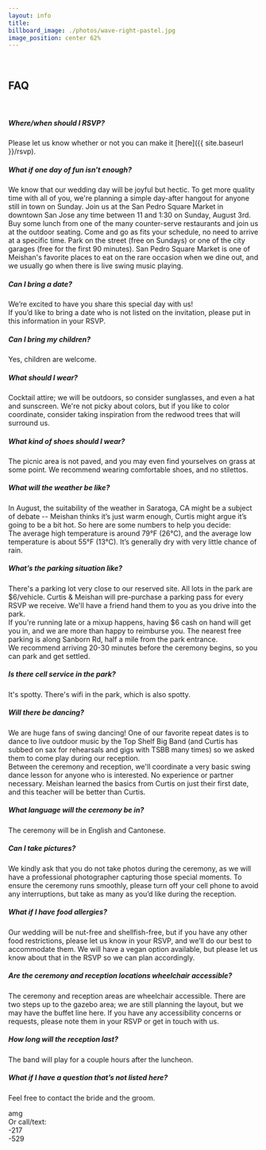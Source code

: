 ```yaml
---
layout: info
title: 
billboard_image: ./photos/wave-right-pastel.jpg
image_position: center 62%
---
```

<br>

## FAQ  
<br>

##### Where/when should I RSVP?
Please let us know whether or not you can make it [here]({{ site.baseurl }}/rsvp).

##### What if one day of fun isn't enough?
We know that our wedding day will be joyful but hectic. To get more quality
time with all of you, we're planning a simple day-after hangout for anyone
still in town on Sunday. Join us at the San Pedro Square Market in downtown San
Jose any time between 11 and 1:30 on Sunday, August 3rd. Buy some lunch from
one of the many counter-serve restaurants and join us at the outdoor seating.
Come and go as fits your schedule, no need to arrive at a specific time. Park
on the street (free on Sundays) or one of the city garages (free for the first
90 minutes). San Pedro Square Market is one of Meishan's favorite places to
eat on the rare occasion when we dine out, and we usually go when there is live
swing music playing.  

##### Can I bring a date?
We’re excited to have you share this special day with us!  
If you’d like to bring a date who is not listed on the invitation, please put
in this information in your RSVP.

##### Can I bring my children?
Yes, children are welcome.

##### What should I wear?
Cocktail attire; we will be outdoors, so consider sunglasses, and even a hat
and sunscreen.  We're not picky about colors, but if you like to color
coordinate, consider taking inspiration from the redwood trees that will
surround us.

##### What kind of shoes should I wear?
The picnic area is not paved, and you may even find yourselves on grass at some
point. We recommend wearing comfortable shoes, and no stilettos.

##### What will the weather be like?
In August, the suitability of the weather in Saratoga, CA might be a subject of
debate -- Meishan thinks it’s just warm enough, Curtis might argue it’s going
to be a bit hot. So here are some numbers to help you decide:  
The average high temperature is around 79°F (26°C), and the average low
temperature is about 55°F (13°C). It’s generally dry with very little chance of
rain.
<!-- TODO update this in mid-July -->

##### What’s the parking situation like?
There's a parking lot very close to our reserved site. All lots in the park are
$6/vehicle. Curtis & Meishan will pre-purchase a parking pass for every RSVP we
receive. We'll have a friend hand them to you as you drive into the park.  
If you're running late or a mixup happens, having $6 cash on hand will get you
in, and we are more than happy to reimburse you. The nearest free parking is
along Sanborn Rd, half a mile from the park entrance.  
We recommend arriving 20-30 minutes before the ceremony begins, so you can park
and get settled.  

##### Is there cell service in the park?
It's spotty. There's wifi in the park, which is also spotty.

##### Will there be dancing?
We are huge fans of swing dancing! One of our favorite repeat dates is to dance
to live outdoor music by the Top Shelf Big Band (and Curtis has subbed on sax
for rehearsals and gigs with TSBB many times) so we asked them to come play
during our reception.  
Between the ceremony and reception, we'll coordinate a very basic swing dance
lesson for anyone who is interested. No experience or partner necessary.
Meishan learned the basics from Curtis on just their first date, and this
teacher will be better than Curtis.  

##### What language will the ceremony be in?
The ceremony will be in English and Cantonese.

##### Can I take pictures?
We kindly ask that you do not take photos during the ceremony, as we will have
a professional photographer capturing those special moments. To ensure the
ceremony runs smoothly, please turn off your cell phone to avoid any
interruptions, but take as many as you’d like during the reception.

##### What if I have food allergies?
Our wedding will be nut-free and shellfish-free, but if you have any other food
restrictions, please let us know in your RSVP, and we’ll do our best to
accommodate them. We will have a vegan option available, but please let us know
about that in the RSVP so we can plan accordingly.

##### Are the ceremony and reception locations wheelchair accessible?
The ceremony and reception areas are wheelchair accessible. There are two steps
up to the gazebo area; we are still planning the layout, but we may have the
buffet line here. If you have any accessibility concerns or requests, please
note them in your RSVP or get in touch with us.

##### How long will the reception last?
The band will play for a couple hours after the luncheon.
<!-- TODO update -->

##### What if I have a question that’s not listed here?
Feel free to contact the bride and the groom.  
<div class="flip shared-at">amg</div>  
Or call/text:  
<div class="flip curtis-dial">-217</div>  
<div class="flip meishan-dial">-529</div>  
